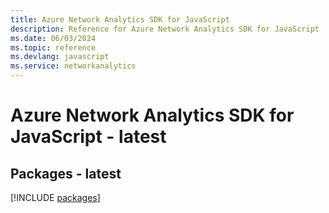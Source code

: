 ```yaml
---
title: Azure Network Analytics SDK for JavaScript
description: Reference for Azure Network Analytics SDK for JavaScript
ms.date: 06/03/2024
ms.topic: reference
ms.devlang: javascript
ms.service: networkanalytics
---
```

# Azure Network Analytics SDK for JavaScript - latest
## Packages - latest
[!INCLUDE [packages](network-analytics-index.md)]